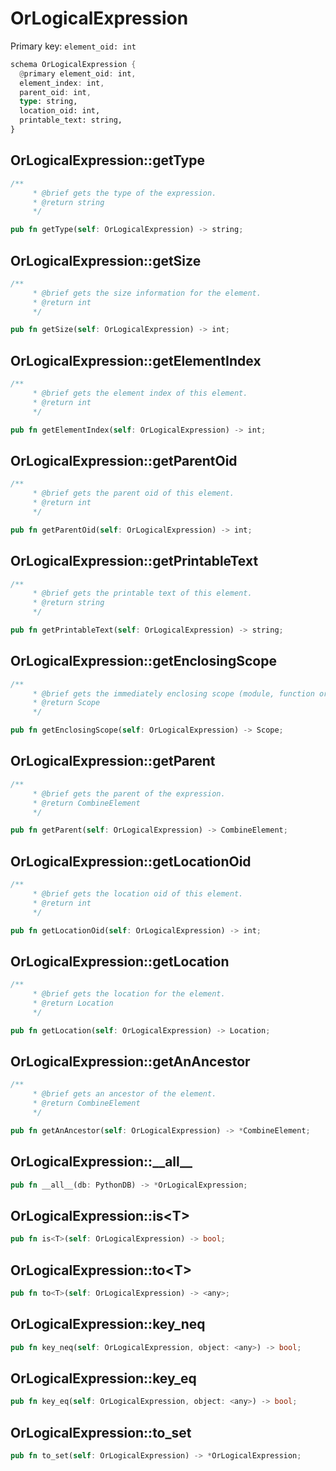 # OrLogicalExpression

Primary key: `element_oid: int`

```rust
schema OrLogicalExpression {
  @primary element_oid: int,
  element_index: int,
  parent_oid: int,
  type: string,
  location_oid: int,
  printable_text: string,
}
```
## OrLogicalExpression::getType

```rust
/**
     * @brief gets the type of the expression.
     * @return string
     */
```
```rust
pub fn getType(self: OrLogicalExpression) -> string;
```
## OrLogicalExpression::getSize

```rust
/**
     * @brief gets the size information for the element.
     * @return int
     */
```
```rust
pub fn getSize(self: OrLogicalExpression) -> int;
```
## OrLogicalExpression::getElementIndex

```rust
/**
     * @brief gets the element index of this element.
     * @return int
     */
```
```rust
pub fn getElementIndex(self: OrLogicalExpression) -> int;
```
## OrLogicalExpression::getParentOid

```rust
/**
     * @brief gets the parent oid of this element.
     * @return int
     */
```
```rust
pub fn getParentOid(self: OrLogicalExpression) -> int;
```
## OrLogicalExpression::getPrintableText

```rust
/**
     * @brief gets the printable text of this element.
     * @return string
     */
```
```rust
pub fn getPrintableText(self: OrLogicalExpression) -> string;
```
## OrLogicalExpression::getEnclosingScope

```rust
/**
     * @brief gets the immediately enclosing scope (module, function or class) whose body contains this statement.
     * @return Scope 
     */
```
```rust
pub fn getEnclosingScope(self: OrLogicalExpression) -> Scope;
```
## OrLogicalExpression::getParent

```rust
/**
     * @brief gets the parent of the expression.
     * @return CombineElement 
     */
```
```rust
pub fn getParent(self: OrLogicalExpression) -> CombineElement;
```
## OrLogicalExpression::getLocationOid

```rust
/**
     * @brief gets the location oid of this element.
     * @return int
     */
```
```rust
pub fn getLocationOid(self: OrLogicalExpression) -> int;
```
## OrLogicalExpression::getLocation

```rust
/**
     * @brief gets the location for the element.
     * @return Location
     */
```
```rust
pub fn getLocation(self: OrLogicalExpression) -> Location;
```
## OrLogicalExpression::getAnAncestor

```rust
/**
     * @brief gets an ancestor of the element.
     * @return CombineElement 
     */
```
```rust
pub fn getAnAncestor(self: OrLogicalExpression) -> *CombineElement;
```
## OrLogicalExpression::\_\_all\_\_

```rust
pub fn __all__(db: PythonDB) -> *OrLogicalExpression;
```
## OrLogicalExpression::is\<T\>

```rust
pub fn is<T>(self: OrLogicalExpression) -> bool;
```
## OrLogicalExpression::to\<T\>

```rust
pub fn to<T>(self: OrLogicalExpression) -> <any>;
```
## OrLogicalExpression::key\_neq

```rust
pub fn key_neq(self: OrLogicalExpression, object: <any>) -> bool;
```
## OrLogicalExpression::key\_eq

```rust
pub fn key_eq(self: OrLogicalExpression, object: <any>) -> bool;
```
## OrLogicalExpression::to\_set

```rust
pub fn to_set(self: OrLogicalExpression) -> *OrLogicalExpression;
```

